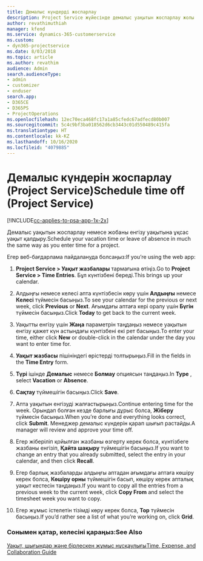 ```yaml
---
title: Демалыс күндерді жоспарлау
description: Project Service жүйесінде демалыс уақытын жоспарлау жолы
author: revathimuthiah
manager: kfend
ms.service: dynamics-365-customerservice
ms.custom:
- dyn365-projectservice
ms.date: 8/03/2018
ms.topic: article
ms.author: revathim
audience: Admin
search.audienceType:
- admin
- customizer
- enduser
search.app:
- D365CE
- D365PS
- ProjectOperations
ms.openlocfilehash: 12ec70eca468fc17a1a85cfedc67adfecd80b007
ms.sourcegitcommit: 5c4c9bf3ba018562d6cb3443c01d550489c415fa
ms.translationtype: HT
ms.contentlocale: kk-KZ
ms.lasthandoff: 10/16/2020
ms.locfileid: "4079885"
---
```

# <a name="schedule-time-off-project-service"></a><span data-ttu-id="7c706-103">Демалыс күндерін жоспарлау (Project Service)</span><span class="sxs-lookup"><span data-stu-id="7c706-103">Schedule time off (Project Service)</span></span>

[!INCLUDE[cc-applies-to-psa-app-1x-2x](../includes/cc-applies-to-psa-app-1x-2x.md)]

<span data-ttu-id="7c706-104">Демалыс уақытын жоспарлау немесе жобаны енгізу уақытына ұқсас уақыт қалдыру.</span><span class="sxs-lookup"><span data-stu-id="7c706-104">Schedule your vacation time or leave of absence in much the same way as you enter time for a project.</span></span>  
  
 <span data-ttu-id="7c706-105">Егер веб-бағдарлама пайдалануда болсаңыз:</span><span class="sxs-lookup"><span data-stu-id="7c706-105">If you’re using the web app:</span></span>  
  
1.  <span data-ttu-id="7c706-106">**Project Service > Уақыт жазбалары** тармағына өтіңіз.</span><span class="sxs-lookup"><span data-stu-id="7c706-106">Go to **Project Service > Time Entries**.</span></span> <span data-ttu-id="7c706-107">Бұл күнтізбені береді.</span><span class="sxs-lookup"><span data-stu-id="7c706-107">This brings up your calendar.</span></span>  
  
2.  <span data-ttu-id="7c706-108">Алдыңғы немесе келесі апта күнтізбесін көру үшін **Алдыңғы** немесе **Келесі** түймесін басыңыз.</span><span class="sxs-lookup"><span data-stu-id="7c706-108">To see your calendar for the previous or next week, click **Previous** or **Next**.</span></span> <span data-ttu-id="7c706-109">Ағымдағы аптаға кері оралу үшін **Бүгін** түймесін басыңыз.</span><span class="sxs-lookup"><span data-stu-id="7c706-109">Click **Today** to get back to the current week.</span></span>  
  
3.  <span data-ttu-id="7c706-110">Уақытты енгізу үшін **Жаңа** параметрін таңдаңыз немесе уақытын енгізу қажет күн астындағы күнтізбені екі рет басыңыз.</span><span class="sxs-lookup"><span data-stu-id="7c706-110">To enter your time, either click **New** or double-click in the calendar under the day you want to enter time for.</span></span>  
  
4.  <span data-ttu-id="7c706-111">**Уақыт жазбасы** пішініндегі өрістерді толтырыңыз.</span><span class="sxs-lookup"><span data-stu-id="7c706-111">Fill in the fields in the **Time Entry** form.</span></span>  
  
5.  <span data-ttu-id="7c706-112">**Түрі** ішінде **Демалыс** немесе **Болмау** опциясын таңдаңыз.</span><span class="sxs-lookup"><span data-stu-id="7c706-112">In **Type** , select **Vacation** or **Absence**.</span></span>  
  
6.  <span data-ttu-id="7c706-113">**Сақтау** түймешігін басыңыз.</span><span class="sxs-lookup"><span data-stu-id="7c706-113">Click **Save**.</span></span>  
  
7.  <span data-ttu-id="7c706-114">Апта уақытын енгізуді жалғастырыңыз.</span><span class="sxs-lookup"><span data-stu-id="7c706-114">Continue entering time for the week.</span></span> <span data-ttu-id="7c706-115">Орындап болған кезде барлығы дұрыс болса, **Жіберу** түймесін басыңыз.</span><span class="sxs-lookup"><span data-stu-id="7c706-115">When you’re done and everything looks correct, click **Submit**.</span></span> <span data-ttu-id="7c706-116">Менеджер демалыс күндерін қарап шығып растайды.</span><span class="sxs-lookup"><span data-stu-id="7c706-116">A manager will review and approve your time off.</span></span>  
  
8.  <span data-ttu-id="7c706-117">Егер жіберіліп қойылған жазбаны өзгерту керек болса, күнтізбеге жазбаны енгізіп, **Қайта шақыру** түймешігін басыңыз.</span><span class="sxs-lookup"><span data-stu-id="7c706-117">If you want to change an entry that you already submitted, select the entry in your calendar, and then click **Recall**.</span></span>  
  
9. <span data-ttu-id="7c706-118">Егер барлық жазбаларды алдыңғы аптадан ағымдағы аптаға көшіру керек болса, **Көшіру орны** түймешігін басып, көшіру керек апталық уақыт кестесін таңдаңыз.</span><span class="sxs-lookup"><span data-stu-id="7c706-118">If you want to copy all the entries from a previous week to the current week, click **Copy From** and select the timesheet week you want to copy.</span></span>  
  
10. <span data-ttu-id="7c706-119">Егер жұмыс істелетін тізімді көру керек болса, **Тор** түймесін басыңыз.</span><span class="sxs-lookup"><span data-stu-id="7c706-119">If you’d rather see a list of what you’re working on, click **Grid**.</span></span>  
  
### <a name="see-also"></a><span data-ttu-id="7c706-120">Сонымен қатар, келесіні қараңыз:</span><span class="sxs-lookup"><span data-stu-id="7c706-120">See Also</span></span>  
 [<span data-ttu-id="7c706-121">Уақыт, шығындар және бірлескен жұмыс нұсқаулығы</span><span class="sxs-lookup"><span data-stu-id="7c706-121">Time, Expense, and Collaboration Guide</span></span>](../psa/time-expense-collaboration-guide.md)
